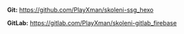 **Git:** https://github.com/PlayXman/skoleni-ssg_hexo

**GitLab:** https://gitlab.com/PlayXman/skoleni-gitlab_firebase


